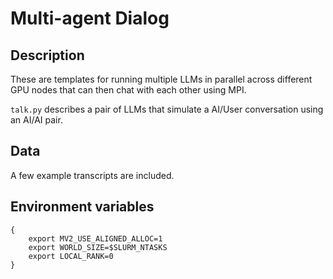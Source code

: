 # Multi-agent Dialog
## Description
These are templates for running multiple LLMs in parallel across different GPU nodes that can then chat with each other using MPI.

`talk.py` describes a pair of LLMs that simulate a AI/User conversation using an AI/AI pair.

## Data

A few example transcripts are included.

## Environment variables

```
{
    export MV2_USE_ALIGNED_ALLOC=1
    export WORLD_SIZE=$SLURM_NTASKS
    export LOCAL_RANK=0
}
```
